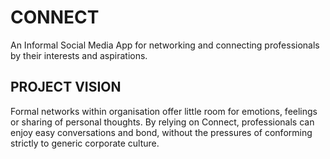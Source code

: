 # CONNECT
An Informal Social Media App for networking and connecting professionals by their interests and aspirations.

## PROJECT VISION

Formal networks within organisation offer little room for emotions, feelings or sharing of personal thoughts. By relying on Connect, professionals can enjoy easy conversations and bond, without the pressures of conforming strictly to generic corporate culture. 

 
